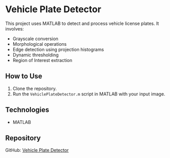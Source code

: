 # Vehicle Plate Detector

This project uses MATLAB to detect and process vehicle license plates. It involves:
- Grayscale conversion
- Morphological operations
- Edge detection using projection histograms
- Dynamic thresholding
- Region of Interest extraction

## How to Use
1. Clone the repository.
2. Run the `VehiclePlateDetector.m` script in MATLAB with your input image.

## Technologies
- MATLAB

## Repository
GitHub: [Vehicle Plate Detector](https://github.com/Vaishaliyadavv/VehiclePlateDetector.git)
